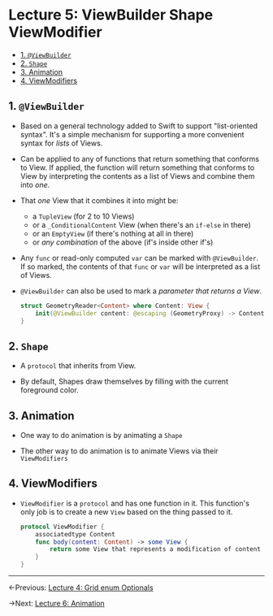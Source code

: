 # Lecture 5: ViewBuilder Shape ViewModifier

- [1. `@ViewBuilder`](#1-viewbuilder)
- [2. `Shape`](#2-shape)
- [3. Animation](#3-animation)
- [4. ViewModifiers](#4-viewmodifiers)

## 1. `@ViewBuilder`

- Based on a general technology added to Swift to support "list-oriented syntax". It's a simple mechanism for supporting a more convenient syntax for _lists_ of Views.

- Can be applied to any of functions that return something that conforms to View. If applied, the function will return something that conforms to View by interpreting the contents as a list of Views and combine them into _one_.

- That _one_ View that it combines it into might be:

  - a `TupleView` (for 2 to 10 Views)
  - or a `_ConditionalContent` View (when there's an `if-else` in there)
  - or an `EmptyView` (if there's nothing at all in there)
  - or _any combination_ of the above (if's inside other if's)

- Any `func` or read-only computed `var` can be marked with `@ViewBuilder`. If so marked, the contents of that `func` or `var` will be interpreted as a list of Views.

- `@ViewBuilder` can also be used to mark a _parameter that returns a View_.

  ```swift
  struct GeometryReader<Content> where Content: View {
      init(@ViewBuilder content: @escaping (GeometryProxy) -> Content) { ... }
  }
  ```

## 2. `Shape`

- A `protocol` that inherits from View.

- By default, Shapes draw themselves by filling with the current foreground color.

## 3. Animation

- One way to do animation is by animating a `Shape`

- The other way to do animation is to animate Views via their `ViewModifiers`

## 4. ViewModifiers

- `ViewModifier` is a `protocol` and has one function in it. This function's only job is to create a new `View` based on the thing passed to it.

  ```swift
  protocol ViewModifier {
      associatedtype Content
      func body(content: Content) -> some View {
          return some View that represents a modification of content
      }
  }
  ```

---

←Previous: [Lecture 4: Grid enum Optionals](Lecture%204.md)

→Next: [Lecture 6: Animation](Lecture%206.md)
